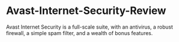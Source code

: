 # Avast-Internet-Security-Review
Avast Internet Security is a full-scale suite, with an antivirus, a robust firewall, a simple spam filter, and a wealth of bonus features.
